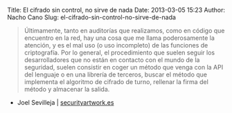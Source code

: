 Title: El cifrado sin control, no sirve de nada
Date: 2013-03-05 15:23
Author: Nacho Cano
Slug: el-cifrado-sin-control-no-sirve-de-nada

> Últimamente, tanto en auditorías que realizamos, como en código que
> encuentro en la red, hay una cosa que me llama poderosamente la
> atención, y es el mal uso (o uso incompleto) de las funciones de
> criptografía. Por lo general, el procedimiento que suelen seguir los
> desarrolladores que no están en contacto con el mundo de la seguridad,
> suelen consistir en coger un método que venga con la API del lenguaje
> o en una librería de terceros, buscar el método que implementa el
> algoritmo de cifrado de turno, rellenar la firma del método y
> almacenar la salida.

- Joel Sevilleja | [securityartwork.es][]

  [securityartwork.es]: http://www.securityartwork.es/2013/03/05/el-cifrado-sin-control-no-sirve-de-nada/
    "El cifrado sin control, no sirve de nada"
